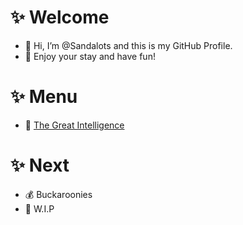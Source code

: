 # ✨ Welcome
- 👋 Hi, I’m @Sandalots and this is my GitHub Profile.
- 🍹 Enjoy your stay and have fun!
# ✨ Menu
- 🧑‍ [The Great Intelligence](https://www.sandymacdonald.co.uk)
# ✨ Next
- 💰 Buckaroonies
- 🔨 W.I.P
<!---
Sandalots/Sandalots is a ✨ special ✨ repository because its `README.md` (this file) appears on your GitHub profile.
You can click the Preview link to take a look at your changes.
--->
